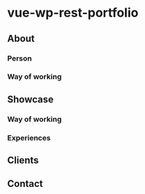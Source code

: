 # vue-wp-rest-portfolio

## About
### Person
### Way of working

## Showcase
### Way of working

### Experiences 

## Clients

## Contact
